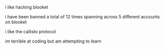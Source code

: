 i like hacking blooket 

i have been banned a total of 12 times spanning across 5 different accounts on blooket

i like the callisto protocol

im terrible at coding but am attempting to learn
